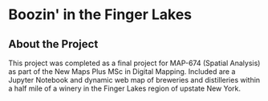 # Boozin' in the Finger Lakes
## About the Project
This project was completed as a final project for MAP-674 (Spatial Analysis) as part of the New Maps Plus MSc in Digital Mapping. Included are a Jupyter Notebook and dynamic web map of breweries and distilleries within a half mile of a winery in the Finger Lakes region of upstate New York.